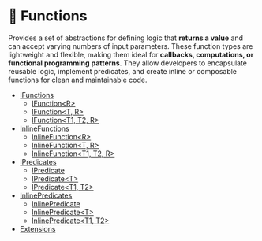 # 🧩 Functions

Provides a set of abstractions for defining logic that **returns a value** and can accept varying numbers of input
parameters. These function types are lightweight and flexible, making them ideal for **callbacks, computations, or
functional programming patterns**. They allow developers to encapsulate reusable logic, implement predicates, and create
inline or composable functions for clean and maintainable code.

- [IFunctions](IFunctions.md) <!-- + -->
    - [IFunction&lt;R&gt;](IFunction.md) <!-- + -->
    - [IFunction&lt;T, R&gt;](IFunction%601.md) <!-- + -->
    - [IFunction&lt;T1, T2, R&gt;](IFunction%602.md) <!-- + -->
- [InlineFunctions](InlineFunctions.md) <!-- + -->
    - [InlineFunction&lt;R&gt;](InlineFunction.md) <!-- + -->
    - [InlineFunction&lt;T, R&gt;](InlineFunction%601.md) <!-- + -->
    - [InlineFunction&lt;T1, T2, R&gt;](InlineFunction%602.md) <!-- + -->
- [IPredicates](IPredicates.md) <!-- + -->
  - [IPredicate](IPredicate.md) <!-- + -->
  - [IPredicate&lt;T&gt;](IPredicate%601.md) <!-- + -->
  - [IPredicate&lt;T1, T2&gt;](IPredicate%602.md) <!-- + -->
- [InlinePredicates](InlinePredicates.md) <!-- + -->
  - [InlinePredicate](InlinePredicate.md) <!-- + -->
  - [InlinePredicate&lt;T&gt;](InlinePredicate%601.md)  <!-- + -->
  - [InlinePredicate&lt;T1, T2&gt;](InlinePredicate%602.md)  <!-- + -->
- [Extensions](Extensions.md)  <!-- + -->